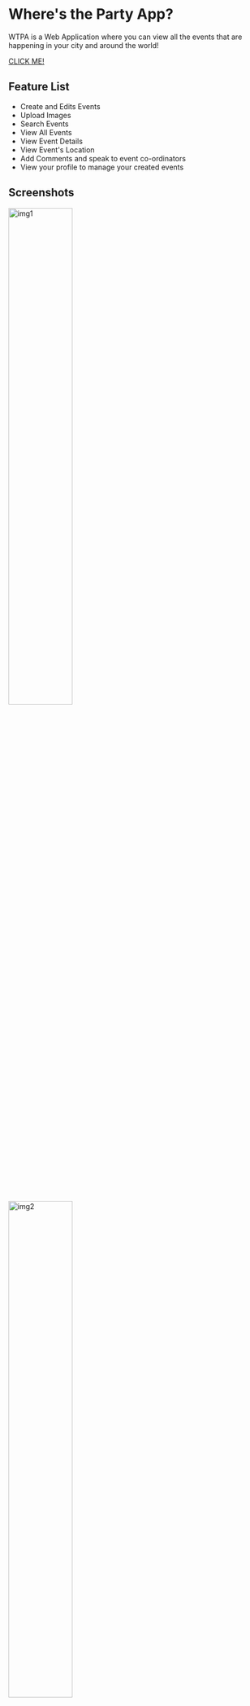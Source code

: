 # Where's the Party App?

<!-- ![icon](https://i.imgur.com/8iUzrPc.png) -->

WTPA is a Web Application where you can view all the events that are happening in your city and around the world! 

[CLICK ME!](https://wheresthepartyapp.herokuapp.com/)

## Feature List

- Create and Edits Events
- Upload Images
- Search Events
- View All Events
- View Event Details
- View Event's Location
- Add Comments and speak to event co-ordinators
- View your profile to manage your created events


## Screenshots

<img src="https://i.imgur.com/AXVHvhD.png" alt="img1" width="50%"/>
<img src="https://i.imgur.com/eevQPFb.png" alt="img2" width="50%"/>
<img src="https://i.imgur.com/1eDHjSG.png" alt="img3" width="50%"/>

## Tech
- Html
- CSS
- Materialize CSS
- Django
- Amazon S3
- Google Maps API
- Javascript
- Python
- Postgresql
- Heroku

## Getting Started
- Make an account and broswe the site!
- https://wheresthepartyapp.herokuapp.com/

### Planning
- [Trello Board](https://trello.com/b/vHUmJ3kK/wheres-the-party-app)

### Meet the Team
- [Chris @countchrisdo](https://github.com/countchrisdo)
- [Andy @sunsetdee](https://github.com/sunsetdee)
- [Jeremy @jhotz2112](https://github.com/jhotz2112)

### What's next for WTPA?
- ~~Google Maps Api~~
- ~~Search Bar~~
- ~~User Authentication~~
- ~~User Profile~~
- Search by Region
- Users can check in/out
- Users can edit their profile
- Users can click stars to rate events
- Sorting by by different criteria


